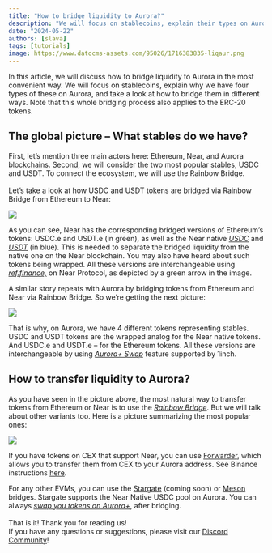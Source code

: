 ```yaml
---
title: "How to bridge liquidity to Aurora?"
description: "We will focus on stablecoins, explain their types on Aurora, and take a look at how to bridge them in different ways from other ecosystems"
date: "2024-05-22"
authors: [slava]
tags: [tutorials]
image: https://www.datocms-assets.com/95026/1716383835-liqaur.png
---
```

In this article, we will discuss how to bridge liquidity to Aurora in the most convenient way. We will focus on stablecoins, explain why we have four types of these on Aurora, and take a look at how to bridge them in different ways. Note that this whole bridging process also applies to the ERC-20 tokens.

<!-- truncate -->

## The global picture – What stables do we have?

First, let’s mention three main actors here: Ethereum, Near, and Aurora blockchains. Second, we will consider the two most popular stables, USDC and USDT. To connect the ecosystem, we will use the Rainbow Bridge.\
\
Let’s take a look at how USDC and USDT tokens are bridged via Rainbow Bridge from Ethereum to Near:

![](https://www.datocms-assets.com/95026/1716383440-screenshot-2024-05-21-at-11-51-56.png)

As you can see, Near has the corresponding bridged versions of Ethereum’s tokens: USDC.e and USDT.e (in green), as well as the Near native [*USDC*](https://nearblocks.io/address/17208628f84f5d6ad33f0da3bbbeb27ffcb398eac501a31bd6ad2011e36133a1) and [*USDT*](https://nearblocks.io/address/usdt.tether-token.near) (in blue). This is needed to separate the bridged liquidity from the native one on the Near blockchain. You may also have heard about such tokens being wrapped. All these versions are interchangeable using [*ref.finance,*](https://app.ref.finance/#a0b86991c6218b36c1d19d4a2e9eb0ce3606eb48.factory.bridge.near%7C17208628f84f5d6ad33f0da3bbbeb27ffcb398eac501a31bd6ad2011e36133a1) on Near Protocol, as depicted by a green arrow in the image.

A similar story repeats with Aurora by bridging tokens from Ethereum and Near via Rainbow Bridge. So we’re getting the next picture:

![](https://www.datocms-assets.com/95026/1716383465-screenshot-2024-05-21-at-11-53-42.png)

That is why, on Aurora, we have 4 different tokens representing stables. USDC and USDT tokens are the wrapped analog for the Near native tokens. And USDC.e and USDT.e – for the Ethereum tokens. All these versions are interchangeable by using [*Aurora+ Swap*](https://aurora.plus/swap) feature supported by 1inch.

## How to transfer liquidity to Aurora?

As you have seen in the picture above, the most natural way to transfer tokens from Ethereum or Near is to use the [*Rainbow Bridge*](https://rainbowbridge.app/). But we will talk about other variants too. Here is a picture summarizing the most popular ones:

![](https://www.datocms-assets.com/95026/1716383517-screenshot-2024-05-21-at-11-16-27.png)

If you have tokens on CEX that support Near, you can use [Forwarder](https://doc.aurora.dev/launch-chain/forwarder/introduction), which allows you to transfer them from CEX to your Aurora address. See Binance instructions [here](https://doc.aurora.dev/launch-chain/forwarder/how-to-use/binance).

For any other EVMs, you can use the [Stargate](https://stargate.finance/) (coming soon) or [Meson](https://meson.fi/) bridges. Stargate supports the Near Native USDC pool on Aurora. You can always [*swap you tokens on Aurora+*](https://aurora.plus/swap), after bridging.\
\
That is it! Thank you for reading us!\
If you have any questions or suggestions, please visit our [Discord Community](https://discord.com/invite/WXfbGsSUbT)!
